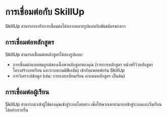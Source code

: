 # การเชื่อมต่อกับ SkillUp

SkillUp สามารถรองรับการเชื่อมต่อได้หลากหลายรูปแบบกับพันธมิตรของเรา

## การเชื่อมต่อหลักสูตร

SkillUp สามารถเชื่อมต่อหลักสูตรได้สองรูปแบบ:

- การเชื่อมต่อแบบสมบูรณ์ของเนื้อหาหลักสูตรของคุณ (รายการหลักสูตร หน้าพรีวิวหลักสูตร โครงสร้างบทเรียน และระบบเกมมิฟิเคชัน) เข้ากับแพลตฟอร์ม SkillUp
- การวิเคราะห์ข้อมูล (เช่น: การลงทะเบียนเรียน คะแนนหลักสูตร เป็นต้น)

## การเชื่อมต่อผู้เรียน

SkillUp สามารถนำเข้าผู้ใช้ของคุณเข้าสู่ระบบโดยตรง เพื่อให้พวกเขาสามารถเข้าสู่ระบบและเริ่มเรียนได้อย่างราบรื่น
